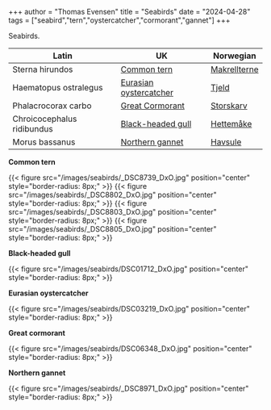 +++
author = "Thomas Evensen"
title = "Seabirds"
date = "2024-04-28"
tags = ["seabird","tern","oystercatcher","cormorant","gannet"]
+++

Seabirds.


| Latin      | UK | Norwegian |
| --------- |  --------- |    --------- |
| Sterna hirundos  |  [Common tern](https://en.wikipedia.org/wiki/Common_tern) | [Makrellterne](https://no.wikipedia.org/wiki/Makrellterne)    |
| Haematopus ostralegus  |  [Eurasian oystercatcher](https://en.wikipedia.org/wiki/Eurasian_oystercatcher) | [Tjeld](https://no.wikipedia.org/wiki/Tjeld)    |
| Phalacrocorax carbo | [Great Cormorant](https://en.wikipedia.org/wiki/Great_cormorant) | [Storskarv](https://no.wikipedia.org/wiki/Storskarv) |
| Chroicocephalus ridibundus | [Black-headed gull](https://en.wikipedia.org/wiki/Black-headed_gull) | [Hettemåke](https://no.wikipedia.org/wiki/Hettem%C3%A5ke) |
| Morus bassanus | [Northern gannet](https://en.wikipedia.org/wiki/Northern_gannet) | [Havsule](https://no.wikipedia.org/wiki/Havsule) |

**Common tern**

{{< figure src="/images/seabirds/_DSC8739_DxO.jpg" position="center" style="border-radius: 8px;" >}}
{{< figure src="/images/seabirds/_DSC8802_DxO.jpg" position="center" style="border-radius: 8px;" >}}
{{< figure src="/images/seabirds/_DSC8803_DxO.jpg" position="center" style="border-radius: 8px;" >}}
{{< figure src="/images/seabirds/_DSC8805_DxO.jpg" position="center" style="border-radius: 8px;" >}}

**Black-headed gull**

{{< figure src="/images/seabirds/DSC01712_DxO.jpg" position="center" style="border-radius: 8px;" >}}

**Eurasian oystercatcher**

{{< figure src="/images/seabirds/DSC03219_DxO.jpg" position="center" style="border-radius: 8px;" >}}

**Great cormorant**

{{< figure src="/images/seabirds/DSC06348_DxO.jpg" position="center" style="border-radius: 8px;" >}}

**Northern gannet**

{{< figure src="/images/seabirds/_DSC8971_DxO.jpg" position="center" style="border-radius: 8px;" >}}
